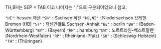 TH,BH는 SEP = TAB 이고 나머지는 ";"으로 구분되어있으니 참고.

`"HE"`: hessen 헤센
`"SN"` : Sachsen 작센
`"HB,NI"` : Niedersachsen 브레멘 Bremen (HB)
`"ST"` : 작센안할트 Sachsen-Anhalt 
`"BE"` : berlin
`"BW"` : (Baden-Württemberg)
`"BY"` : (Bayern)
`"HH"` : hamburg
`"NW"` : 노르트라인-베스트팔렌 (Nordrhein-Westfalen)
`"RP"` : Rheinland-Pfalz)
`"SH"` : (Schleswig-Holstein)
`"TH"` : (Thüringen)


